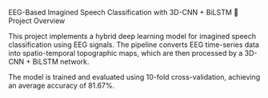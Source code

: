 EEG-Based Imagined Speech Classification with 3D-CNN + BiLSTM
📌 Project Overview

This project implements a hybrid deep learning model for imagined speech classification using EEG signals. The pipeline converts EEG time-series data into spatio-temporal topographic maps, which are then processed by a 3D-CNN + BiLSTM network.

The model is trained and evaluated using 10-fold cross-validation, achieving an average accuracy of 81.67%.
